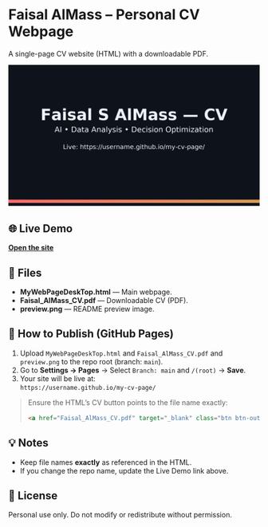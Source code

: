 # Faisal AlMass – Personal CV Webpage

A single-page CV website (HTML) with a downloadable PDF.

![Preview](preview.png)

## 🌐 Live Demo
[**Open the site**](https://FaisalAlMass.github.io/my-cv-page/)  

## 📂 Files
- **MyWebPageDeskTop.html** — Main webpage.
- **Faisal_AlMass_CV.pdf** — Downloadable CV (PDF).
- **preview.png** — README preview image.

## 🔧 How to Publish (GitHub Pages)
1. Upload `MyWebPageDeskTop.html` and `Faisal_AlMass_CV.pdf` and `preview.png` to the repo root (branch: `main`).
2. Go to **Settings → Pages** → Select `Branch: main` and `/(root)` → **Save**.
3. Your site will be live at:  
   `https://username.github.io/my-cv-page/`

> Ensure the HTML’s CV button points to the file name exactly:
> ```html
> <a href="Faisal_AlMass_CV.pdf" target="_blank" class="btn btn-outline">CV</a>
> ```

## 💡 Notes
- Keep file names **exactly** as referenced in the HTML.
- If you change the repo name, update the Live Demo link above.

## 📜 License
Personal use only. Do not modify or redistribute without permission.

